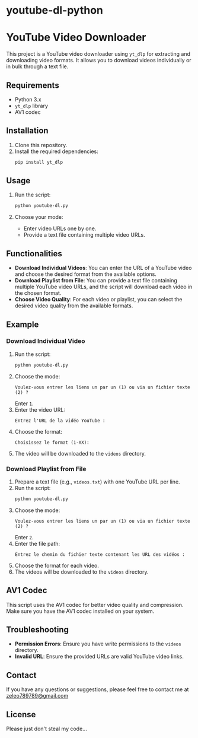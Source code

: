 # youtube-dl-python
# YouTube Video Downloader

This project is a YouTube video downloader using `yt_dlp` for extracting and downloading video formats. It allows you to download videos individually or in bulk through a text file.

## Requirements

- Python 3.x
- `yt_dlp` library
- AV1 codec

## Installation

1. Clone this repository.
2. Install the required dependencies:
    ```bash
    pip install yt_dlp
    ```

## Usage

1. Run the script:
    ```bash
    python youtube-dl.py
    ```

2. Choose your mode:
    - Enter video URLs one by one.
    - Provide a text file containing multiple video URLs.

## Functionalities

- **Download Individual Videos**: 
  You can enter the URL of a YouTube video and choose the desired format from the available options.
- **Download Playlist from File**:
  You can provide a text file containing multiple YouTube video URLs, and the script will download each video in the chosen format.
- **Choose Video Quality**:
  For each video or playlist, you can select the desired video quality from the available formats.

## Example

### Download Individual Video

1. Run the script:
    ```bash
    python youtube-dl.py
    ```
2. Choose the mode:
    ```plaintext
    Voulez-vous entrer les liens un par un (1) ou via un fichier texte (2) ?
    ```
    Enter `1`.
3. Enter the video URL:
    ```plaintext
    Entrez l'URL de la vidéo YouTube :
    ```
4. Choose the format:
    ```plaintext
    Choisissez le format (1-XX):
    ```
5. The video will be downloaded to the `videos` directory.

### Download Playlist from File

1. Prepare a text file (e.g., `videos.txt`) with one YouTube URL per line.
2. Run the script:
    ```bash
    python youtube-dl.py
    ```
3. Choose the mode:
    ```plaintext
    Voulez-vous entrer les liens un par un (1) ou via un fichier texte (2) ?
    ```
    Enter `2`.
4. Enter the file path:
    ```plaintext
    Entrez le chemin du fichier texte contenant les URL des vidéos :
    ```
5. Choose the format for each video.
6. The videos will be downloaded to the `videos` directory.

## AV1 Codec

This script uses the AV1 codec for better video quality and compression. Make sure you have the AV1 codec installed on your system.

## Troubleshooting

- **Permission Errors**: Ensure you have write permissions to the `videos` directory.
- **Invalid URL**: Ensure the provided URLs are valid YouTube video links.

## Contact

If you have any questions or suggestions, please feel free to contact me at [zeleo789789@gmail.com](mailto:zeleo789789@gmail.com)

## License

Please just don't steal my code...